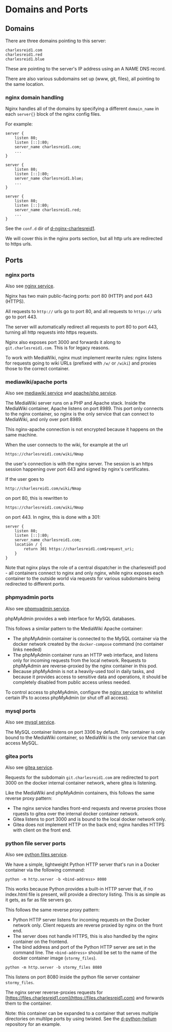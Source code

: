 # Domains and Ports

## Domains 

There are three domains pointing to this server:

```
charlesreid1.com
charlesreid1.red
charlesreid1.blue
```

These are pointing to the server's IP address
using an A NAME DNS record.

There are also various subdomains set up
(www, git, files), all pointing to the 
same location.

### nginx domain handling

Nginx handles all of the domains by specifying 
a different `domain_name` in each `server{}` block
of the nginx config files.

For example:

```
server {
    listen 80;
    listen [::]:80;
    server_name charlesreid1.com;
    ...
}

server {
    listen 80;
    listen [::]:80;
    server_name charlesreid1.blue;
    ...
}

server {
    listen 80;
    listen [::]:80;
    server_name charlesreid1.red;
    ...
}
```

See the `conf.d` dir of
[d-nginx-charlesreid1](https://git.charlesreid1.com/docker/d-nginx-charlesreid1).

We will cover this in the nginx ports section,
but all http urls are redirected to https urls.




## Ports

### nginx ports

Also see [nginx service](Service_nginx.md).

Nginx has two main public-facing ports:
port 80 (HTTP) and port 443 (HTTPS).

All requests to `http://` urls go to port 80,
and all requests to `https://` urls go to port 443.

The server will automatically redirect all 
requests to port 80 to port 443, turning all
http requests into https requests.

Nginx also exposes port 3000 and forwards it
along to `git.charlesreid1.com`. This is for 
legacy reasons.

To work with MediaWiki, nginx must implement 
rewrite rules: nginx listens for requests going 
to wiki URLs (prefixed with `/w/` or `/wiki`)
and proxies those to the correct container.




### mediawiki/apache ports

Also see [mediawiki service](Service_mediawiki.md)
and [apache/php service](Service_apachephp.md).

The MediaWiki server runs on a PHP and Apache stack.
Inside the MediaWiki container, Apache listens on 
port 8989. This port only connects to the nginx container,
so nginx is the only service that can connect to MediaWiki,
and only over port 8989.

This nginx-apache connection is not encrypted 
because it happens on the same machine. 

When the user connects to the wiki, for example at the url

```
https://charlesreid1.com/wiki/Nmap
```

the user's connection is with the nginx server.
The session is an https session happening over port 443
and signed by nginx's certificates.

If the user goes to 

```
http://charlesreid1.com/wiki/Nmap
```

on port 80, this is rewritten to

```
https://charlesreid1.com/wiki/Nmap
```

on port 443. In nginx, this is done with a 301:

```
server {
    listen 80;
    listen [::]:80;
    server_name charlesreid1.com;
    location / {
        return 301 https://charlesreid1.com$request_uri;
    }
}
```

Note that nginx plays the role of a central dispatcher 
in the charlesreid1 pod - all containers connect to
nginx and only nginx, while nginx exposes each container 
to the outside world via requests for various subdomains 
being redirected to different ports.



### phpmyadmin ports

Also see [phpmyadmin service](Service_phpmyadmin.md).

phpMyAdmin provides a web interface for MySQL databases.

This follows a similar pattern to the MediaWiki Apache container:

* The phpMyAdmin container is connected to the MySQL container
    via the docker network created by the `docker-compose` command
    (no container links needed)
* The phpMyAdmin container runs an HTTP web interface,
    and listens only for incoming requests from the local 
    network. Requests to phpMyAdmin are reverse-proxied 
    by the nginx container in this pod.
* Because phpMyAdmin is not a heavily-used tool in 
    daily tasks, and because it provides access to 
    sensitive data and operations, it should be 
    completely disabled from public access unless
    needed.

To control access to phpMyAdmin, 
configure the [nginx service](Service_nginx.md)
to whitelist certain IPs to access
phpMyAdmin (or shut off all access).


### mysql ports

Also see [mysql service](Service_mysql.md).

The MySQL container listens on port 3306 by default.
The container is only bound to the MediaWiki container, 
so MediaWiki is the only service that can access MySQL.


### gitea ports

Also see [gitea service](Service_gitea.md).

Requests for the subdomain `git.charlesreid1.com` 
are redirected to port 3000 on the docker internal
container network, where gitea is listening.

Like the MediaWiki and phpMyAdmin containers, this follows
the same reverse proxy pattern:

* The nginx service handles front-end requests and 
    reverse proxies those rquests to gitea over the 
    internal docker container network.
* Gitea listens to port 3000 and is bound to the 
    local docker network only.
* Gitea does not implement HTTP on the back end;
    nginx handles HTTPS with client on the front end.


### python file server ports

Also see [python files service](Service_pythonfiles.md).

We have a simple, lightweight Python HTTP server
that's run in a Docker container via the following
command:

```
python -m http.server -b <bind-address> 8080
```

This works because Python provides a built-in HTTP server
that, if no index.html file is present, will provide a 
directory listing. This is as simple as it gets,
as far as file servers go.

This follows the same reverse proxy pattern:

* Python HTTP server listens for incoming requests
    on the Docker network only. Client requests are 
    reverse proxied by nginx on the front end.
* The server does not handle HTTPS, this is also 
    handled by the nginx container on the frontend.
* The bind address and port of the Python HTTP server
    are set in the command line. The `<bind-address>`
    should be set to the name of the docker container image
    (`stormy_files`).

```
python -m http.server -b stormy_files 8080
```

This listens on port 8080 inside the 
python file server container `stormy_files`.

The nginx server reverse-proxies requests for 
[https://files.charlesreid1.com](https://files.charlesreid1.com)
and forwards them to the container.

Note: this container can be expanded to a container
that serves multiple directories on multilpe ports
by using twisted. See the 
[d-python-helium](https://git.charlesreid1.com/docker/d-python-helium)
repository for an example.

